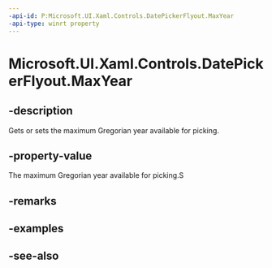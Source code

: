 ```yaml
---
-api-id: P:Microsoft.UI.Xaml.Controls.DatePickerFlyout.MaxYear
-api-type: winrt property
---
```


<!-- Property syntax
public Windows.Foundation.DateTime MaxYear { get;  set; }
-->

# Microsoft.UI.Xaml.Controls.DatePickerFlyout.MaxYear

## -description
Gets or sets the maximum Gregorian year available for picking.

## -property-value
The maximum Gregorian year available for picking.S

## -remarks

## -examples

## -see-also
